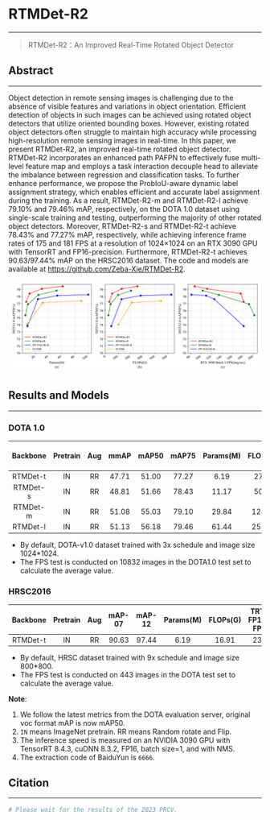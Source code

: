 
# RTMDet-R2

---

> RTMDet-R2：An Improved Real-Time Rotated Object Detector

## Abstract

---

Object detection in remote sensing images is challenging due to the absence of visible features and variations in object orientation. Efficient detection of objects in such images can be achieved using rotated object detectors that utilize oriented bounding boxes. However, existing rotated object detectors often struggle to maintain high accuracy while processing high-resolution remote sensing images in real-time. In this paper, we present RTMDet-R2, an improved real-time rotated object detector. RTMDet-R2 incorporates an enhanced path PAFPN to effectively fuse multi-level feature map and employs a task interaction decouple head to alleviate the imbalance between regression and classification tasks. To further enhance performance, we propose the ProbIoU-aware dynamic label assignment strategy, which enables efficient and accurate label assignment during the training. As a result, RTMDet-R2-m and RTMDet-R2-l achieve 79.10% and 79.46% mAP, respectively, on the DOTA 1.0 dataset using single-scale training and testing, outperforming the majority of other rotated object detectors. Moreover, RTMDet-R2-s and RTMDet-R2-t achieve 78.43% and 77.27% mAP, respectively, while achieving inference frame rates of 175 and 181 FPS at a resolution of 1024×1024 on an RTX 3090 GPU with TensorRT and FP16-precision. Furthermore, RTMDet-R2-t achieves 90.63/97.44% mAP on the HRSC2016 dataset. The code and models are available at https://github.com/Zeba-Xie/RTMDet-R2.

![mAP50-vs-Params-and-mAP50-vs-FLOPs-new_name](resources/mAP50-vs-Params-and-mAP50-vs-FLOPs-and-mAP50-vs-FPS.svg)

## Results and Models

---

### DOTA 1.0

|Backbone|Pretrain|Aug|mmAP|mAP50|mAP75|Params(M)|FLOPs(G)|TRT-FP16-FPS|Config|Download|
| :--------: | :--------: | :---: | :-----: | :-----: | :-----: | :---------: | :--------: | :------------: | :------: | :--------: |
|RTMDet-t|IN|RR|47.71|51.00|77.27|6.19|27.74|181|[config](configs/rtmdet-r2/dota/t-3x.py)|[model](https://pan.baidu.com/s/1vlG2SX6Q6dJblllfVPH8uQ)|
|RTMDet-s|IN|RR|48.81|51.66|78.43|11.17|50.50|175|[config](configs/rtmdet-r2/dota/s-3x.py)|[model](https://pan.baidu.com/s/1IAWXCU2_NsBlR4Al01RJVQ)|
|RTMDet-m|IN|RR|51.08|55.03|79.10|29.84|128.55|111|[config](configs/rtmdet-r2/dota/m-3x.py)|[model](https://pan.baidu.com/s/167_7tigmseQx0cGDvA3LoQ)|
|RTMDet-l|IN|RR|51.13|56.18|79.46|61.44|255.23|88|[config](configs/rtmdet-r2/dota/l-3x.py)|[model](https://pan.baidu.com/s/1s-JFgZU2i41ma4vFDY2MSw)|

* By default, DOTA-v1.0 dataset trained with 3x schedule and image size 1024*1024.
* The FPS test is conducted on 10832 images in the DOTA1.0 test set to calculate the average value.

### HRSC2016

|Backbone|Pretrain|Aug|mAP-07|mAP-12|Params(M)|FLOPs(G)|TRT-FP16-FPS|Config|Download|
| :--------: | :--------: | :---: | :------: | :------: | :---------: | :--------: | :------------: | :------: | :--------: |
|RTMDet-t|IN|RR|90.63|97.44|6.19|16.91|231|[config](configs/rtmdet-r2/hrsc/t-9x.py)|[model](https://pan.baidu.com/s/133jnFCjYreqMcf7cMNC36Q)|

* By default, HRSC dataset trained with 9x schedule and image size 800*800.
* The FPS test is conducted on 443 images in the DOTA test set to calculate the average value.

**Note**:

1. We follow the latest metrics from the DOTA evaluation server, original voc format mAP is now mAP50.
2. ​`IN`​ means ImageNet pretrain. RR means Random rotate and Flip.
3. The inference speed is measured on an NVIDIA 3090 GPU with TensorRT 8.4.3, cuDNN 8.3.2, FP16, batch size=1, and with NMS.
4. The extraction code of BaiduYun is `6666`.

## Citation

---

```python
# Please wait for the results of the 2023 PRCV.
```

‍
